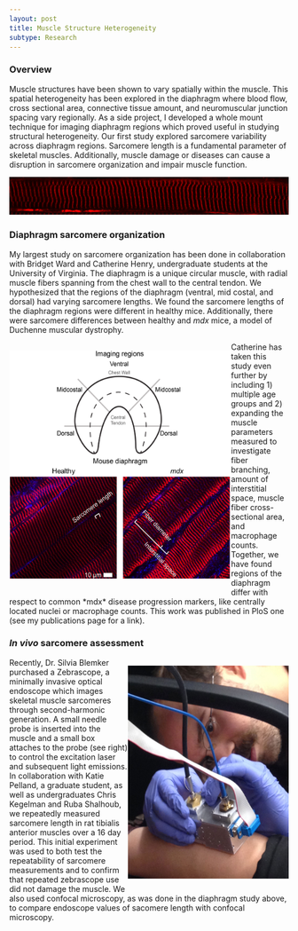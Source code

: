 ```yaml
---
layout: post
title: Muscle Structure Heterogeneity
subtype: Research
---
```


### Overview

Muscle structures have been shown to vary spatially within the muscle. 
This spatial heterogeneity has been explored in the diaphragm where blood flow, cross sectional area, connective tissue amount, and neuromuscular junction spacing vary regionally.
As a side project, I developed a whole mount technique for imaging diaphragm regions which proved useful in studying structural heterogeneity.
Our first study explored sarcomere variability across diaphragm regions.
Sarcomere length is a fundamental parameter of skeletal muscles.
Additionally, muscle damage or diseases can cause a disruption in sarcomere organization and impair muscle function.
<p><img src="/images/single_fiber.png" width="750px"></p> 

### Diaphragm sarcomere organization

My largest study on sarcomere organization has been done in collaboration with Bridget Ward and Catherine Henry, undergraduate students at the University of Virginia.
The diaphragm is a unique circular muscle, with radial muscle fibers spanning from the chest wall to the central tendon.
We hypothesized that the regions of the diaphragm (ventral, mid costal, and dorsal) had varying sarcomere lengths.
We found the sarcomere lengths of the diaphragm regions were different in healthy mice.
Additionally, there were sarcomere differences between healthy and *mdx* mice, a model of Duchenne muscular dystrophy.
<p style="float: left;"><img class="margined" src="/images/diaphragm_3.png" width="400px"></p> 
Catherine has taken this study even further by including 1) multiple age groups and 2) expanding the muscle parameters measured to investigate fiber branching, amount of interstitial space, muscle fiber cross-sectional area, and macrophage counts. 
Together, we have found regions of the diaphragm differ with respect to common *mdx* disease progression markers, like centrally located nuclei or macrophage counts.
This work was published in PloS one (see my publications page for a link).

<div style="clear:left">

<h3> <em>In vivo</em> sarcomere assessment </h3>

<p style="float: right;"><img class="margined" 	src="/images/Kyle_zebrascope.jpg" width="290px"></p> 
Recently, Dr. Silvia Blemker purchased a Zebrascope, a minimally invasive optical endoscope which images skeletal muscle sarcomeres through second-harmonic generation.
A small needle probe is inserted into the muscle and a small box attaches to the probe (see right) to control the excitation laser and subsequent light emissions.
In collaboration with Katie Pelland, a graduate student, as well as undergraduates Chris Kegelman and Ruba Shalhoub, 
we repeatedly measured sarcomere length in rat tibialis anterior muscles over a 16 day period.
This initial experiment was used to both test the repeatability of sarcomere measurements and to confirm that repeated zebrascope use did not damage the muscle.
We also used confocal microscopy, as was done in the diaphragm study above, to compare endoscope values of sacomere length with confocal microscopy.
<div style="clear:right">